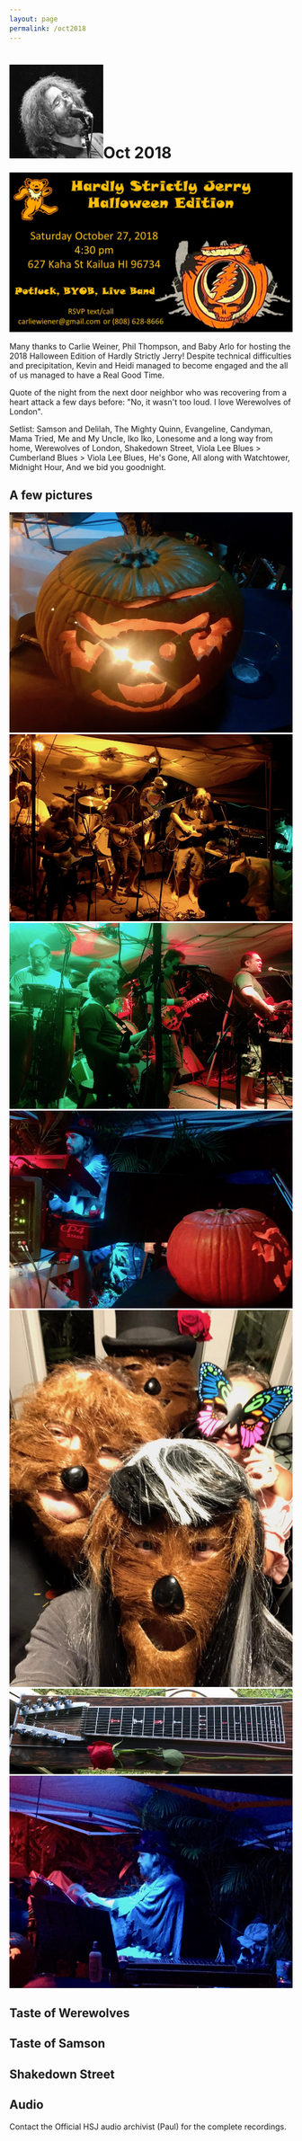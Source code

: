 ```yaml
---
layout: page
permalink: /oct2018
---
```

<h1><img class="ui avatar image" src="/images/jerryavatar.jpg">Oct 2018</h1>

<img class="ui centered fluid image" src="/invites/oct-2018.jpg">

Many thanks to Carlie Weiner, Phil Thompson, and Baby Arlo for hosting the 2018 Halloween Edition of Hardly Strictly Jerry! Despite technical difficulties and precipitation, Kevin and Heidi managed to become engaged and the all of us managed to have a Real Good Time. 

Quote of the night from the next door neighbor who was recovering from a heart attack a few days before: "No, it wasn't too loud. I love Werewolves of London".

Setlist: Samson and Delilah, The Mighty Quinn, Evangeline, Candyman, Mama Tried, Me and My Uncle, Iko Iko, Lonesome and a long way from home, Werewolves of London, Shakedown Street, Viola Lee Blues > Cumberland Blues > Viola Lee Blues, He's Gone, All along with Watchtower, Midnight Hour, And we bid you goodnight. 

## A few pictures 

<img class="ui centered fluid image" src="/images/hsj-oct-2018-2.jpg">

<img class="ui centered fluid image" src="/images/hsj-oct-2018-6.jpg">

<img class="ui centered fluid image" src="/images/hsj-oct-2018-3.jpg">

<img class="ui centered fluid image" src="/images/hsj-oct-2018-1.jpg">

<img class="ui centered fluid image" src="/images/hsj-oct-2018-4.jpg">

<img class="ui centered fluid image" src="/images/hsj-oct-2018-5.jpg">

<img class="ui centered fluid image" src="/images/hsj-oct-2018-7.jpg">

## Taste of Werewolves

<div class="ui embed" data-source="youtube" data-id="8YLzHL_YHlk"></div>

## Taste of Samson

<div class="ui embed" data-source="youtube" data-id="9XOBwgqOKHk"></div>

## Shakedown Street

<div class="ui embed" data-source="youtube" data-id="kEg4fGuVEE8"></div>

## Audio

Contact the Official HSJ audio archivist (Paul) for the complete recordings. 
